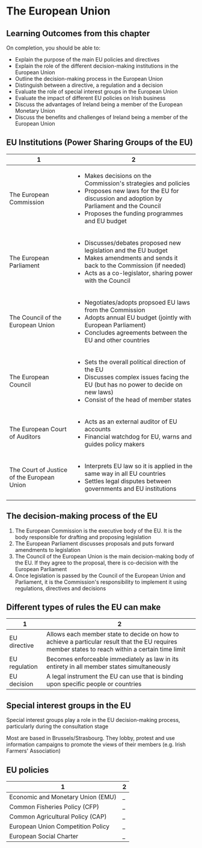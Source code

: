 # The European Union

## Learning Outcomes from this chapter​
On completion, you should be able to:
- Explain the purpose of the main EU policies and directives​
- Explain the role of the different decision-making institutions in the European Union ​
- Outline the decision-making process in the European Union​
- Distinguish between a directive, a regulation and a decision​
- Evaluate the role of special interest groups in the European Union​
- Evaluate the impact of different EU policies on Irish business​
- Discuss the advantages of Ireland being a member of the European Monetary Union ​
- Discuss the benefits and challenges of Ireland being a member of the European Union

## EU Institutions (Power Sharing Groups of the EU)

| 1 | 2 |
|-|-|
| The European Commission | <ul><li>Makes decisions on the Commission's strategies and policies</li><li>Proposes new laws for the EU for discussion and adoption by Parliament and the Council</li><li>Proposes the funding programmes and EU budget</li></ul> |
| The European Parliament | <ul><li>Discusses/debates proposed new legislation and the EU budget</li><li>Makes amendments and sends it back to the Commission (if needed)</li><li>Acts as a co-legislator, sharing power with the Council</li></ul> |
| The Council of the European Union | <ul><li>Negotiates/adopts propsoed EU laws from the Commission</li><li>Adopts annual EU budget (jointly with European Parliament)</li><li>Concludes agreements between the EU and other countries</li></ul> |
| The European Council | <ul><li>Sets the overall political direction of the EU</li><li>Discusses complex issues facing the EU (but has no power to decide on new laws)</li><li>Consist of the head of member states</li></ul> |
| The European Court of Auditors | <ul><li>Acts as an external auditor of EU accounts</li><li>Financial watchdog for EU, warns and guides policy makers</li></ul> |
| The Court of Justice of the European Union | <ul><li>Interprets EU law so it is applied in the same way in all EU countries</li><li>Settles legal disputes between governments and EU institutions</li></ul> |

## The decision-making process of the EU

1. The European Commission is the executive body of the EU. It is the body responsible for drafting and proposing legislation 
2. The European Parliament discusses proposals and puts forward amendments to legislation
3. The Council of the European Union is the main decision-making body of the EU. If they agree to the proposal, there is co-decision with the European Parliament
4. Once legislation is passed by the Council of the European Union and Parliament, it is the Commission's responsibility to implement it using regulations, directives and decisions

## Different types of rules the EU can make

| 1 | 2 |
|-|-|
| EU directive | Allows each member state to decide on how to achieve a particular result that the EU requires member states to reach within a certain time limit |
| EU regulation | Becomes enforceable immediately as law in its entirety in all member states simultaneously |
| EU decision | A legal instrument the EU can use that is binding upon specific people or countries |

## Special interest groups in the EU
Special interest groups play a role in the EU decision-making process, particularly during the consultation stage

Most are based in Brussels/Strasbourg. They lobby, protest and use information campaigns to promote the views of their members (e.g. Irish Farmers' Association)

## EU policies

| 1 | 2 |
|-|-|
| Economic and Monetary Union (EMU) | _ |
| Common Fisheries Policy (CFP)  | _ |
| Common Agricultural Policy (CAP) | _ |
| European Union Competition Policy | _ |
| European Social Charter | _ |